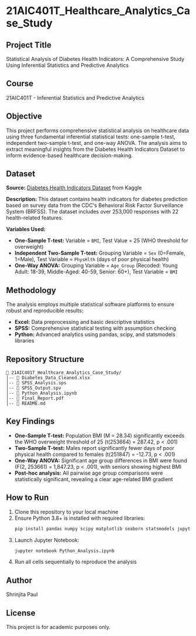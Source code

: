 # 21AIC401T_Healthcare_Analytics_Case_Study

## Project Title
Statistical Analysis of Diabetes Health Indicators: A Comprehensive Study Using Inferential Statistics and Predictive Analytics

## Course
21AIC401T - Inferential Statistics and Predictive Analytics

## Objective
This project performs comprehensive statistical analysis on healthcare data using three fundamental inferential statistical tests: one-sample t-test, independent two-sample t-test, and one-way ANOVA. The analysis aims to extract meaningful insights from the Diabetes Health Indicators Dataset to inform evidence-based healthcare decision-making.

## Dataset
**Source:** [Diabetes Health Indicators Dataset](https://www.kaggle.com/datasets/alexteboul/diabetes-health-indicators-dataset) from Kaggle

**Description:** This dataset contains health indicators for diabetes prediction based on survey data from the CDC's Behavioral Risk Factor Surveillance System (BRFSS). The dataset includes over 253,000 responses with 22 health-related features.

**Variables Used:**
- **One-Sample T-test:** Variable = `BMI`, Test Value = 25 (WHO threshold for overweight)
- **Independent Two-Sample T-test:** Grouping Variable = `Sex` (0=Female, 1=Male), Test Variable = `PhysHlth` (days of poor physical health)
- **One-Way ANOVA:** Grouping Variable = `Age_Group` (Recoded: Young Adult: 18-39, Middle-Aged: 40-59, Senior: 60+), Test Variable = `BMI`

## Methodology
The analysis employs multiple statistical software platforms to ensure robust and reproducible results:
- **Excel:** Data preprocessing and basic descriptive statistics
- **SPSS:** Comprehensive statistical testing with assumption checking
- **Python:** Advanced analytics using pandas, scipy, and statsmodels libraries

## Repository Structure
```
📁 21AIC401T_Healthcare_Analytics_Case_Study/
│-- 📄 Diabetes_Data_Cleaned.xlsx
│-- 📄 SPSS_Analysis.sps
│-- 📄 SPSS_Output.spv
│-- 📄 Python_Analysis.ipynb
│-- 📄 Final_Report.pdf
│-- 📄 README.md
```

## Key Findings
- **One-Sample T-test:** Population BMI (M = 28.34) significantly exceeds the WHO overweight threshold of 25 (t(253664) = 287.42, p < .001)
- **Two-Sample T-test:** Males report significantly fewer days of poor physical health compared to females (t(251847) = -12.73, p < .001)
- **One-Way ANOVA:** Significant age group differences in BMI were found (F(2, 253661) = 1,847.23, p < .001), with seniors showing highest BMI
- **Post-hoc analysis:** All pairwise age group comparisons were statistically significant, revealing a clear age-related BMI gradient

## How to Run
1. Clone this repository to your local machine
2. Ensure Python 3.8+ is installed with required libraries:
   ```bash
   pip install pandas numpy scipy matplotlib seaborn statsmodels jupyter
   ```
3. Launch Jupyter Notebook:
   ```bash
   jupyter notebook Python_Analysis.ipynb
   ```
4. Run all cells sequentially to reproduce the analysis

## Author
Shrinjita Paul

## License
This project is for academic purposes only.
